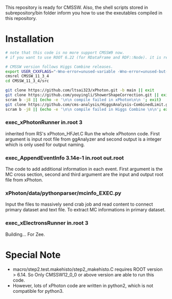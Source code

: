 This repository is ready for CMSSW.
Also, the shell scripts stored in subrepository/bin folder inform you how to use the exeutables compiled in this repository.

# Installation
```bash
# note that this code is no more support CMSSW9 now.
# if you want to use ROOT 6.22 (for RDataFrame and RDF::Node). it is recommended to use CMSSW12

# CMSSW version follows Higgs Combine releases.
export USER_CXXFLAGS="-Wno-error=unused-variable -Wno-error=unused-but-set-variable -DEDM_ML_DEBUG -g"
cmsrel CMSSW_11_3_4
cd CMSSW_11_3_4/src

git clone https://github.com/ltsai323/xPhoton.git -b main || exit
git clone https://github.com/youyingli/ShowerShapeCorrection.git || exit
scram b -j8 || (echo -e '\n\n compile failed in xPhoton\n\n '; exit)
git clone https://github.com/cms-analysis/HiggsAnalysis-CombinedLimit.git HiggsAnalysis/CombinedLimit -b v9.0.0 || exit
scram b -j8 || (echo -e '\n\n compile failed in Higgs Combine \n\n'; exit)
```

### exec_xPhotonRunner in.root 3
inherited from RS's xPhoton_HFJet.C
Run the whole xPhotonn code.
First argument is input root file from ggAnalyzer and second output is a integer which is only used for output naming.
### exec_AppendEventInfo 3.14e-1 in.root out.root
The code to add additional information in each event.
First argument is the MC cross section, second and third argument are the input and output root file from xPhoton.
### xPhoton/data/pythonparser/mcinfo_EXEC.py
Input the files to massively send crab job and read content to connect primary dataset and text file.
To extract MC informations in primary dataset.
### exec_xElectronsRunner in.root 3
Building...
For Zee.


# Special Note
* macro/step2.test.makehisto/step2_makehisto.C requires ROOT version > 6.14. So Only CMSSW12_0_0 or above version are able to run this code.
* However, lots of xPhoton code are written in python2, which is not compatible for python3.
